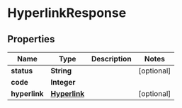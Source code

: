 
# HyperlinkResponse

## Properties
Name | Type | Description | Notes
------------ | ------------- | ------------- | -------------
**status** | **String** |  |  [optional]
**code** | **Integer** |  | 
**hyperlink** | [**Hyperlink**](Hyperlink.md) |  |  [optional]



